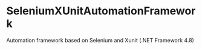 # SeleniumXUnitAutomationFramework
Automation framework based on Selenium and Xunit (.NET Framework 4.8)
